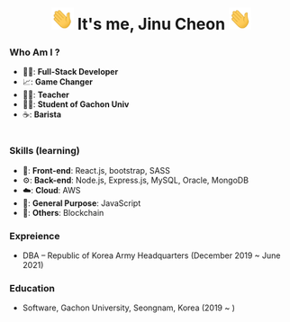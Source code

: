 
<h1 align="Center"><img src="https://raw.githubusercontent.com/ABSphreak/ABSphreak/master/gifs/Hi.gif" width="40px" />  It's me, Jinu Cheon <img src="https://raw.githubusercontent.com/ABSphreak/ABSphreak/master/gifs/Hi.gif" width="40px" /> </h1>

### Who Am I ?
- 👨‍💻: **Full-Stack Developer**
- 📈: **Game Changer**
- 👨‍🏫: **Teacher**
- 👨‍🎓: **Student of Gachon Univ**
- ☕: **Barista**
<br/><br/>

### Skills (learning)
- 📰: **Front-end**: React.js, bootstrap, SASS
- ⚙️: **Back-end**: Node.js, Express.js, MySQL, Oracle, MongoDB
- ☁️: **Cloud**: AWS
- 🔖: **General Purpose**: JavaScript
- 🤔: **Others**: Blockchain

### Expreience
- DBA – Republic of Korea Army Headquarters (December 2019 ~ June 2021)

### Education
- Software, Gachon University, Seongnam, Korea (2019 ~ )
